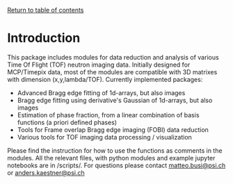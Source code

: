 [Return to table of contents](index.md)<br/>
# Introduction
This package includes modules for data reduction and analysis of various Time Of Flight (TOF) neutron imaging data. Initially designed for MCP/Timepix data, most of the modules are compatible with 3D matrixes with dimension (x,y,lambda/TOF).
Currently implemented packages:
  - Advanced Bragg edge fitting of 1d-arrays, but also images
  - Bragg edge fitting using derivative's Gaussian of 1d-arrays, but also images
  - Estimation of phase fraction, from a linear combination of basis functions (a priori defined phases)
  - Tools for Frame overlap Bragg edge imaging (FOBI) data reduction
  - Various tools for TOF imaging data processing / visualization
  
Please find the instruction for how to use the functions as comments in the modules.
All the relevant files, with python modules and example jupyter notebooks are in /scripts/.
For questions please contact matteo.busi@psi.ch or anders.kaestner@psi.ch
